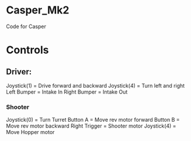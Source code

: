 # Casper_Mk2
 Code for Casper
<h1> Controls </h1>
<h2>Driver:</h2>
Joystick(1) = Drive forward and backward
Joystick(4) = Turn left and right
Left Bumper = Intake In 
Right Bumper = Intake Out 

<h3> Shooter </h3>
Joystick(0) = Turn Turret
Button A = Move rev motor forward 
Button B = Move rev motor backward
Right Trigger = Shooter motor
Joystick(4) = Move Hopper motor 
